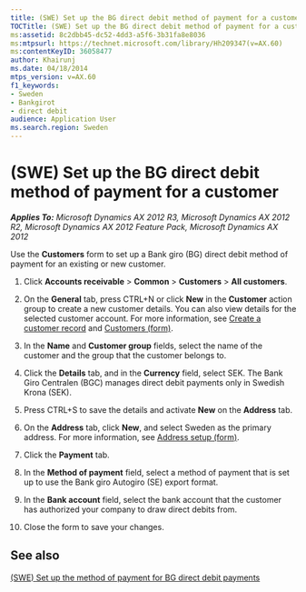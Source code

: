 ```yaml
---
title: (SWE) Set up the BG direct debit method of payment for a customer
TOCTitle: (SWE) Set up the BG direct debit method of payment for a customer
ms:assetid: 8c2dbb45-dc52-4dd3-a5f6-3b31fa8e8036
ms:mtpsurl: https://technet.microsoft.com/library/Hh209347(v=AX.60)
ms:contentKeyID: 36058477
author: Khairunj
ms.date: 04/18/2014
mtps_version: v=AX.60
f1_keywords:
- Sweden
- Bankgirot
- direct debit
audience: Application User
ms.search.region: Sweden
---
```


# (SWE) Set up the BG direct debit method of payment for a customer 


_**Applies To:** Microsoft Dynamics AX 2012 R3, Microsoft Dynamics AX 2012 R2, Microsoft Dynamics AX 2012 Feature Pack, Microsoft Dynamics AX 2012_

Use the **Customers** form to set up a Bank giro (BG) direct debit method of payment for an existing or new customer.

1.  Click **Accounts receivable** \> **Common** \> **Customers** \> **All customers**.

2.  On the **General** tab, press CTRL+N or click **New** in the **Customer** action group to create a new customer details. You can also view details for the selected customer account. For more information, see [Create a customer record](create-a-customer-record.md) and [Customers (form)](https://technet.microsoft.com/library/aa590606\(v=ax.60\)).

3.  In the **Name** and **Customer group** fields, select the name of the customer and the group that the customer belongs to.

4.  Click the **Details** tab, and in the **Currency** field, select SEK. The Bank Giro Centralen (BGC) manages direct debit payments only in Swedish Krona (SEK).

5.  Press CTRL+S to save the details and activate **New** on the **Address** tab.

6.  On the **Address** tab, click **New**, and select Sweden as the primary address. For more information, see [Address setup (form)](https://technet.microsoft.com/library/hh209301\(v=ax.60\)).

7.  Click the **Payment** tab.

8.  In the **Method of payment** field, select a method of payment that is set up to use the Bank giro Autogiro (SE) export format.

9.  In the **Bank account** field, select the bank account that the customer has authorized your company to draw direct debits from.

10. Close the form to save your changes.

## See also

[(SWE) Set up the method of payment for BG direct debit payments](swe-set-up-the-method-of-payment-for-bg-direct-debit-payments.md)

  


